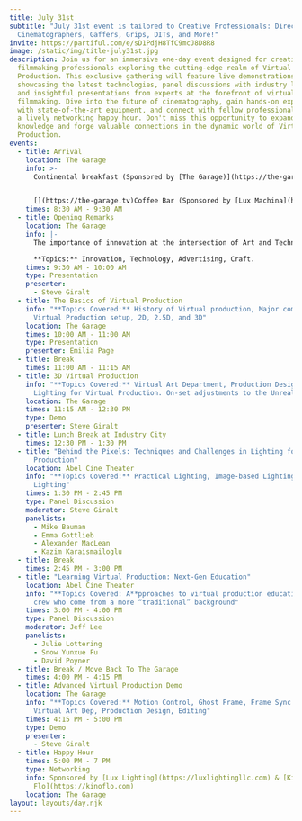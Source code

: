 ```yaml
---
title: July 31st
subtitle: "July 31st event is tailored to Creative Professionals: Directors,
  Cinematographers, Gaffers, Grips, DITs, and More!"
invite: https://partiful.com/e/sD1PdjH8TfC9mcJ8D8R8
image: /static/img/title-july31st.jpg
description: Join us for an immersive one-day event designed for creative
  filmmaking professionals exploring the cutting-edge realm of Virtual
  Production. This exclusive gathering will feature live demonstrations
  showcasing the latest technologies, panel discussions with industry leaders,
  and insightful presentations from experts at the forefront of virtual
  filmmaking. Dive into the future of cinematography, gain hands-on experience
  with state-of-the-art equipment, and connect with fellow professionals during
  a lively networking happy hour. Don't miss this opportunity to expand your
  knowledge and forge valuable connections in the dynamic world of Virtual
  Production.
events:
  - title: Arrival
    location: The Garage
    info: >-
      Continental breakfast (Sponsored by [The Garage)](https://the-garage.tv)


      [](https://the-garage.tv)Coffee Bar (Sponsored by [Lux Machina](https://www.luxmc.com/))
    times: 8:30 AM - 9:30 AM
  - title: Opening Remarks
    location: The Garage
    info: |-
      The importance of innovation at the intersection of Art and Technology.

      **Topics:** Innovation, Technology, Advertising, Craft.
    times: 9:30 AM - 10:00 AM
    type: Presentation
    presenter:
      - Steve Giralt
  - title: The Basics of Virtual Production
    info: "**Topics Covered:** History of Virtual production, Major components of a
      Virtual Production setup, 2D, 2.5D, and 3D"
    location: The Garage
    times: 10:00 AM - 11:00 AM
    type: Presentation
    presenter: Emilia Page
  - title: Break
    times: 11:00 AM - 11:15 AM
  - title: 3D Virtual Production
    info: "**Topics Covered:** Virtual Art Department, Production Design, and
      Lighting for Virtual Production. On-set adjustments to the Unreal world"
    location: The Garage
    times: 11:15 AM - 12:30 PM
    type: Demo
    presenter: Steve Giralt
  - title: Lunch Break at Industry City
    times: 12:30 PM - 1:30 PM
  - title: "Behind the Pixels: Techniques and Challenges in Lighting for Virtual
      Production"
    location: Abel Cine Theater
    info: "**Topics Covered:** Practical Lighting, Image-based Lighting, Virtual
      Lighting"
    times: 1:30 PM - 2:45 PM
    type: Panel Discussion
    moderator: Steve Giralt
    panelists:
      - Mike Bauman
      - Emma Gottlieb
      - Alexander MacLean
      - Kazim Karaismailoglu
  - title: Break
    times: 2:45 PM - 3:00 PM
  - title: "Learning Virtual Production: Next-Gen Education"
    location: Abel Cine Theater
    info: "**Topics Covered: A**pproaches to virtual production education, Educating
      crew who come from a more “traditional” background"
    times: 3:00 PM - 4:00 PM
    type: Panel Discussion
    moderator: Jeff Lee
    panelists:
      - Julie Lottering
      - Snow Yunxue Fu
      - David Poyner
  - title: Break / Move Back To The Garage
    times: 4:00 PM - 4:15 PM
  - title: Advanced Virtual Production Demo
    location: The Garage
    info: "**Topics Covered:** Motion Control, Ghost Frame, Frame Sync lighting,
      Virtual Art Dep, Production Design, Editing"
    times: 4:15 PM - 5:00 PM
    type: Demo
    presenter:
      - Steve Giralt
  - title: Happy Hour
    times: 5:00 PM - 7 PM
    type: Networking
    info: Sponsored by [Lux Lighting](https://luxlightingllc.com) & [Kino
      Flo](https://kinoflo.com)
    location: The Garage
layout: layouts/day.njk
---
```

